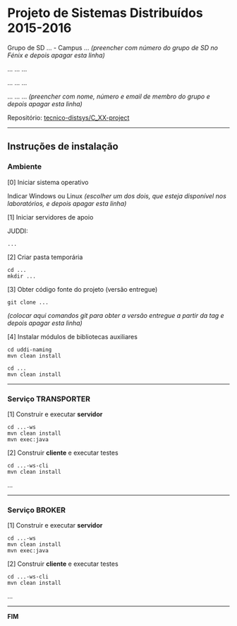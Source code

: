 # Projeto de Sistemas Distribuídos 2015-2016 #

Grupo de SD ... - Campus ...
*(preencher com número do grupo de SD no Fénix e depois apagar esta linha)*

... ... ...

... ... ...

... ... ...
*(preencher com nome, número e email de membro do grupo e depois apagar esta linha)*


Repositório:
[tecnico-distsys/C_XX-project](https://github.com/tecnico-distsys/C_XX-project/)

-------------------------------------------------------------------------------

## Instruções de instalação 


### Ambiente

[0] Iniciar sistema operativo

Indicar Windows ou Linux
*(escolher um dos dois, que esteja disponível nos laboratórios, e depois apagar esta linha)*


[1] Iniciar servidores de apoio

JUDDI:
```
...
```


[2] Criar pasta temporária

```
cd ...
mkdir ...
```


[3] Obter código fonte do projeto (versão entregue)

```
git clone ... 
```
*(colocar aqui comandos git para obter a versão entregue a partir da tag e depois apagar esta linha)*


[4] Instalar módulos de bibliotecas auxiliares

```
cd uddi-naming
mvn clean install
```

```
cd ...
mvn clean install
```


-------------------------------------------------------------------------------

### Serviço TRANSPORTER

[1] Construir e executar **servidor**

```
cd ...-ws
mvn clean install
mvn exec:java
```

[2] Construir **cliente** e executar testes

```
cd ...-ws-cli
mvn clean install
```

...


-------------------------------------------------------------------------------

### Serviço BROKER

[1] Construir e executar **servidor**

```
cd ...-ws
mvn clean install
mvn exec:java
```


[2] Construir **cliente** e executar testes

```
cd ...-ws-cli
mvn clean install
```

...

-------------------------------------------------------------------------------
**FIM**
